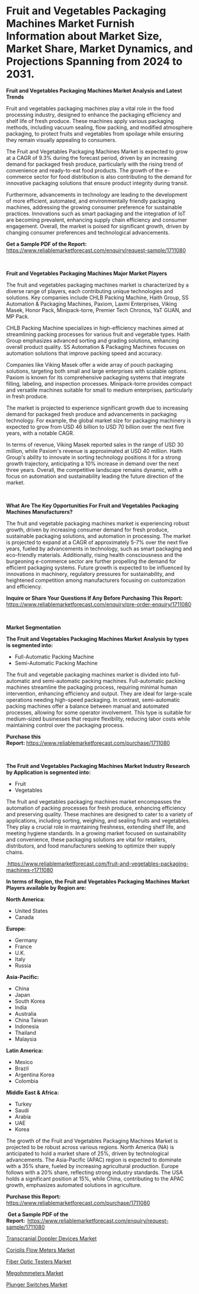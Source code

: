 <p><h1>Fruit and Vegetables Packaging Machines Market Furnish Information about Market Size, Market Share, Market Dynamics, and Projections Spanning from 2024 to 2031.</h1></p><p><strong>Fruit and Vegetables Packaging Machines Market Analysis and Latest Trends</strong></p>
<p><p>Fruit and vegetables packaging machines play a vital role in the food processing industry, designed to enhance the packaging efficiency and shelf life of fresh produce. These machines apply various packaging methods, including vacuum sealing, flow packing, and modified atmosphere packaging, to protect fruits and vegetables from spoilage while ensuring they remain visually appealing to consumers.</p><p>The Fruit and Vegetables Packaging Machines Market is expected to grow at a CAGR of 9.3% during the forecast period, driven by an increasing demand for packaged fresh produce, particularly with the rising trend of convenience and ready-to-eat food products. The growth of the e-commerce sector for food distribution is also contributing to the demand for innovative packaging solutions that ensure product integrity during transit.</p><p>Furthermore, advancements in technology are leading to the development of more efficient, automated, and environmentally friendly packaging machines, addressing the growing consumer preference for sustainable practices. Innovations such as smart packaging and the integration of IoT are becoming prevalent, enhancing supply chain efficiency and consumer engagement. Overall, the market is poised for significant growth, driven by changing consumer preferences and technological advancements.</p></p>
<p><strong>Get a Sample PDF of the Report:&nbsp;</strong> <a href="https://www.reliablemarketforecast.com/enquiry/request-sample/1711080?utm_campaign=1568&utm_medium=2&utm_source=Github&utm_content=ia&utm_term=22102024&utm_id=fruit-and-vegetables-packaging-machines">https://www.reliablemarketforecast.com/enquiry/request-sample/1711080</a></p>
<p>&nbsp;</p>
<p><strong>Fruit and Vegetables Packaging Machines Major Market Players</strong></p>
<p><p>The fruit and vegetables packaging machines market is characterized by a diverse range of players, each contributing unique technologies and solutions. Key companies include CHLB Packing Machine, Haith Group, SS Automation & Packaging Machines, Paxiom, Laxmi Enterprises, Viking Masek, Honor Pack, Minipack-torre, Premier Tech Chronos, YaT GUAN, and MP Pack.</p><p>CHLB Packing Machine specializes in high-efficiency machines aimed at streamlining packing processes for various fruit and vegetable types. Haith Group emphasizes advanced sorting and grading solutions, enhancing overall product quality. SS Automation & Packaging Machines focuses on automation solutions that improve packing speed and accuracy.</p><p>Companies like Viking Masek offer a wide array of pouch packaging solutions, targeting both small and large enterprises with scalable options. Paxiom is known for its comprehensive packaging systems that integrate filling, labeling, and inspection processes. Minipack-torre provides compact and versatile machines suitable for small to medium enterprises, particularly in fresh produce. </p><p>The market is projected to experience significant growth due to increasing demand for packaged fresh produce and advancements in packaging technology. For example, the global market size for packaging machinery is expected to grow from USD 46 billion to USD 70 billion over the next five years, with a notable CAGR.</p><p>In terms of revenue, Viking Masek reported sales in the range of USD 30 million, while Paxiom's revenue is approximated at USD 40 million. Haith Group's ability to innovate in sorting technology positions it for a strong growth trajectory, anticipating a 10% increase in demand over the next three years. Overall, the competitive landscape remains dynamic, with a focus on automation and sustainability leading the future direction of the market.</p></p>
<p>&nbsp;</p>
<p><strong>What Are The Key Opportunities For Fruit and Vegetables Packaging Machines Manufacturers?</strong></p>
<p><p>The fruit and vegetable packaging machines market is experiencing robust growth, driven by increasing consumer demand for fresh produce, sustainable packaging solutions, and automation in processing. The market is projected to expand at a CAGR of approximately 5-7% over the next five years, fueled by advancements in technology, such as smart packaging and eco-friendly materials. Additionally, rising health consciousness and the burgeoning e-commerce sector are further propelling the demand for efficient packaging systems. Future growth is expected to be influenced by innovations in machinery, regulatory pressures for sustainability, and heightened competition among manufacturers focusing on customization and efficiency.</p></p>
<p><strong>Inquire or Share Your Questions If Any Before Purchasing This Report:</strong> <a href="https://www.reliablemarketforecast.com/enquiry/pre-order-enquiry/1711080?utm_campaign=1568&utm_medium=2&utm_source=Github&utm_content=ia&utm_term=22102024&utm_id=fruit-and-vegetables-packaging-machines">https://www.reliablemarketforecast.com/enquiry/pre-order-enquiry/1711080</a></p>
<p>&nbsp;</p>
<p><strong>Market Segmentation</strong></p>
<p><strong>The Fruit and Vegetables Packaging Machines Market Analysis by types is segmented into:</strong></p>
<p><ul><li>Full-Automatic Packing Machine</li><li>Semi-Automatic Packing Machine</li></ul></p>
<p><p>The fruit and vegetable packaging machines market is divided into full-automatic and semi-automatic packing machines. Full-automatic packing machines streamline the packaging process, requiring minimal human intervention, enhancing efficiency and output. They are ideal for large-scale operations needing high-speed packaging. In contrast, semi-automatic packing machines offer a balance between manual and automated processes, allowing for some operator involvement. This type is suitable for medium-sized businesses that require flexibility, reducing labor costs while maintaining control over the packaging process.</p></p>
<p><strong>Purchase this Report:&nbsp;</strong><a href="https://www.reliablemarketforecast.com/purchase/1711080?utm_campaign=1568&utm_medium=2&utm_source=Github&utm_content=ia&utm_term=22102024&utm_id=fruit-and-vegetables-packaging-machines">https://www.reliablemarketforecast.com/purchase/1711080</a></p>
<p>&nbsp;</p>
<p><strong>The Fruit and Vegetables Packaging Machines Market Industry Research by Application is segmented into:</strong></p>
<p><ul><li>Fruit</li><li>Vegetables</li></ul></p>
<p><p>The fruit and vegetables packaging machines market encompasses the automation of packing processes for fresh produce, enhancing efficiency and preserving quality. These machines are designed to cater to a variety of applications, including sorting, weighing, and sealing fruits and vegetables. They play a crucial role in maintaining freshness, extending shelf life, and meeting hygiene standards. In a growing market focused on sustainability and convenience, these packaging solutions are vital for retailers, distributors, and food manufacturers seeking to optimize their supply chains.</p></p>
<p><a href="https://www.reliablemarketforecast.com/fruit-and-vegetables-packaging-machines-r1711080?utm_campaign=1568&utm_medium=2&utm_source=Github&utm_content=ia&utm_term=22102024&utm_id=fruit-and-vegetables-packaging-machines">&nbsp;https://www.reliablemarketforecast.com/fruit-and-vegetables-packaging-machines-r1711080</a></p>
<p><strong>In terms of Region, the Fruit and Vegetables Packaging Machines Market Players available by Region are:</strong></p>
<p>
    <p> <strong> North America: </strong>
        <ul>
            <li>United States</li>
            <li>Canada</li>
        </ul>
        </p> 
    <p> <strong> Europe: </strong>
        <ul>
            <li>Germany</li>
            <li>France</li>
            <li>U.K.</li>
            <li>Italy</li>
            <li>Russia</li>
        </ul>
        </p> 
    <p> <strong> Asia-Pacific: </strong>
        <ul>
            <li>China</li>
            <li>Japan</li>
            <li>South Korea</li>
            <li>India</li>
            <li>Australia</li>
            <li>China Taiwan</li>
            <li>Indonesia</li>
            <li>Thailand</li>
            <li>Malaysia</li>
        </ul>
        </p> 
    <p> <strong> Latin America: </strong>
        <ul>
            <li>Mexico</li>
            <li>Brazil</li>
            <li>Argentina Korea</li>
            <li>Colombia</li>
        </ul>
        </p> 
    <p> <strong> Middle East & Africa: </strong>
        <ul>
            <li>Turkey</li>
            <li>Saudi</li>
            <li>Arabia</li>
            <li>UAE</li>
            <li>Korea</li>
        </ul>
    </p>
    </p>
<p><p>The growth of the Fruit and Vegetables Packaging Machines Market is projected to be robust across various regions. North America (NA) is anticipated to hold a market share of 25%, driven by technological advancements. The Asia-Pacific (APAC) region is expected to dominate with a 35% share, fueled by increasing agricultural production. Europe follows with a 20% share, reflecting strong industry standards. The USA holds a significant position at 15%, while China, contributing to the APAC growth, emphasizes automated solutions in agriculture.</p></p>
<p><strong>Purchase this Report: </strong><a href="https://www.reliablemarketforecast.com/purchase/1711080?utm_campaign=1568&utm_medium=2&utm_source=Github&utm_content=ia&utm_term=22102024&utm_id=fruit-and-vegetables-packaging-machines">https://www.reliablemarketforecast.com/purchase/1711080</a></p>
<p>&nbsp;<strong>Get a Sample PDF of the Report:&nbsp;&nbsp;</strong><a href="https://www.reliablemarketforecast.com/enquiry/request-sample/1711080?utm_campaign=1568&utm_medium=2&utm_source=Github&utm_content=ia&utm_term=22102024&utm_id=fruit-and-vegetables-packaging-machines">https://www.reliablemarketforecast.com/enquiry/request-sample/1711080</a></p>
<p><strong></strong></p>
<p><p><a href="https://www.linkedin.com/pulse/global-transcranial-doppler-devices-market-landscape-flzcf?utm_campaign=1568&utm_medium=2&utm_source=Github&utm_content=ia&utm_term=22102024&utm_id=fruit-and-vegetables-packaging-machines">Transcranial Doppler Devices Market</a></p><p><a href="https://www.linkedin.com/pulse/coriolis-flow-meters-market-size-growth-industry-analysis-vyndf?utm_campaign=1568&utm_medium=2&utm_source=Github&utm_content=ia&utm_term=22102024&utm_id=fruit-and-vegetables-packaging-machines">Coriolis Flow Meters Market</a></p><p><a href="https://www.linkedin.com/pulse/future-trends-global-fiber-optic-testers-market-insights-4zepf?utm_campaign=1568&utm_medium=2&utm_source=Github&utm_content=ia&utm_term=22102024&utm_id=fruit-and-vegetables-packaging-machines">Fiber Optic Testers Market</a></p><p><a href="https://www.linkedin.com/pulse/insights-megohmmeters-market-size-which-expanding-57-cagr-uqiff?utm_campaign=1568&utm_medium=2&utm_source=Github&utm_content=ia&utm_term=22102024&utm_id=fruit-and-vegetables-packaging-machines">Megohmmeters Market</a></p><p><a href="https://www.linkedin.com/pulse/strategic-market-insights-global-plunger-switches-2024--dpinf?utm_campaign=1568&utm_medium=2&utm_source=Github&utm_content=ia&utm_term=22102024&utm_id=fruit-and-vegetables-packaging-machines">Plunger Switches Market</a></p></p>